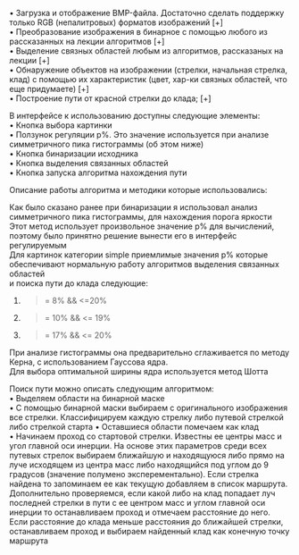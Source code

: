 •	Загрузка и отображение BMP-файла. Достаточно сделать поддержку только  RGB (непалитровых) форматов изображений [+]  
•	Преобразование изображения в бинарное с помощью любого из рассказанных на лекции алгоритмов [+]  
•	Выделение связных областей любым из алгоритмов, рассказаных на лекции [+]  
•	Обнаружение объектов на изображении (стрелки, начальная стрелка, клад) с помощью их характеристик (цвет, хар-ки связных областей, что еще придумаете) [+]  
•	Построение пути от красной стрелки до клада; [+]  

В интерфейсе к использованию доступны следующие элементы:  
•	Кнопка выбора картинки  
•	Ползунок регуляции p%. Это значение используется при анализе симметричного пика гистограммы (об этом ниже)  
•	Кнопка бинаризации исходника  
•	Кнопка выделения связанных областей  
•	Кнопка запуска алгоритма нахождения пути  

Описание работы алгоритма и методики которые использовались:  

Как было сказано ранее при бинаризации я использовал анализ симметричного пика гистограммы, для нахождения порога яркости  
Этот метод использует произвольное значение p% для вычислений, поэтому было принятно решение вынести его в интерфейс регулируемым  
Для картинок категории simple приемлимые значения p% которые обеспечивают нормальную работу алгоритмов выделения связанных областей  
и поиска пути до клада следующие:  
1) >= 8% && <=20%  
2) >= 10% && <= 19%  
3) >= 17% && <= 20%    
  
При анализе гистограммы она предварительно сглаживается по методу Керна, с использованием Гауссова ядра.  
Для выбора оптимальной ширины ядра используется метод Шотта  

Поиск пути можно описать следующим алгоритмом:  
•	Выделяем области на бинарной маске  
•	С помощью бинарной маски выбираем с оригинального изображения все стрелки. Классифицируем каждую стрелку либо путевой стрелкой  
	либо стрелкой старта
•	Оставшиеся области помечаем как клад  
•	Начинаем проход со стартовой стрелки. Известны ее центры масс и угол главной оси инерции. На основе этих параметров
	среди всех путевых стрелок выбираем ближайшую и находящуюся либо прямо на луче исходящем из центра масс либо находящийся под углом до 9 градусов 
	(значение полумено эксперементально). Если стрелка найдена то запоминаем ее как текущую добавляем в список маршрута. 
	Дополнительно проверяемся, если какой либо на клад попадает луч последней стрелки в пути с ее центром масс и углом главной оси инерции
	то останавливаем проход и отмечаем расстояние до него. Если расстояние до клада меньше расстояния до ближайшей стрелки, останавливаем
	проход и выбираем найденный клад как конечную точку маршрута  
